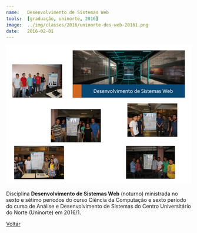 ```yaml
---
name:  	Desenvolvimento de Sistemas Web
tools: 	[graduação, uninorte, 2016]
image: 	../img/classes/2016/uninorte-des-web-20161.png
date: 	2016-02-01
---
```


![](../img/classes/2016/uninorte-des-web-20161.png)

Disciplina **Desenvolvimento de Sistemas Web** (noturno) ministrada no sexto e sétimo períodos do curso Ciência da Computação e sexto período do curso de Análise e Desenvolvimento de Sistemas do Centro Universitário do Norte (Uninorte) em 2016/1.

<p class="text-center">
	<a class="btn btn-outline-primary mt-1" href="{{ site.baseurl }}/classes/">Voltar</a>
</p>
